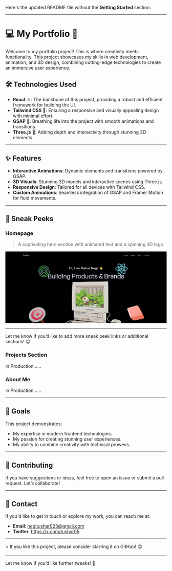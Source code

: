 Here's the updated README file without the **Getting Started** section:  

---

# 💻 My Portfolio 🚀  

Welcome to my portfolio project! This is where creativity meets functionality. This project showcases my skills in web development, animation, and 3D design, combining cutting-edge technologies to create an immersive user experience.  

## 🛠️ Technologies Used  
- **React** ⚛️: The backbone of this project, providing a robust and efficient framework for building the UI.  
- **Tailwind CSS** 🎨: Ensuring a responsive and visually appealing design with minimal effort.  
- **GSAP** 🌟: Breathing life into the project with smooth animations and transitions.  
- **Three.js** 🎥: Adding depth and interactivity through stunning 3D elements.  

---

## ✨ Features  
- **Interactive Animations**: Dynamic elements and transitions powered by GSAP.  
- **3D Visuals**: Stunning 3D models and interactive scenes using Three.js.  
- **Responsive Design**: Tailored for all devices with Tailwind CSS.  
- **Custom Animations**: Seamless integration of GSAP and Framer Motion for fluid movements.  

---

## 👀 Sneak Peeks  

### Homepage  
> A captivating hero section with animated text and a spinning 3D logo.  

![Homepage Sneak Peek](https://github.com/tusharn3115/ThreeJS-Portfolio/blob/master/public/SneakPeaks/Home.png?raw=true)  

---

Let me know if you’d like to add more sneak peek links or additional sections! 😊


### Projects Section  
In Production...... 

### About Me  
In Production......

---

## 🎯 Goals  

This project demonstrates:  
- My expertise in modern frontend technologies.  
- My passion for creating stunning user experiences.  
- My ability to combine creativity with technical prowess.  

---

## 🤝 Contributing  

If you have suggestions or ideas, feel free to open an issue or submit a pull request. Let’s collaborate!  

---

## 📧 Contact  

If you'd like to get in touch or explore my work, you can reach me at:  
- **Email**: negitushar923@gmail.com  
- **Twitter**: https://x.com/tushxr05 

---

⭐ If you like this project, please consider starring it on GitHub! 😊  

--- 

Let me know if you’d like further tweaks! 🚀
